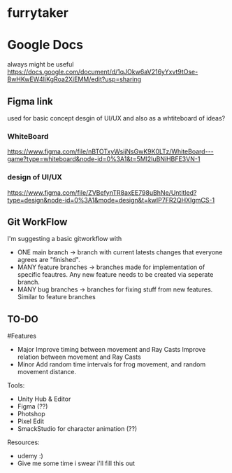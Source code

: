 # furrytaker

# Google Docs
always might be useful
https://docs.google.com/document/d/1qJOkw6aV216yYxvt9tOse-BwHKwEW4IiKgRoa2XiEMM/edit?usp=sharing

## Figma link
used for basic concept desgin of UI/UX 
and also as a whtiteboard of ideas? 
### WhiteBoard
https://www.figma.com/file/nBTOTxyWsijNsGwK9K0LTz/WhiteBoard---game?type=whiteboard&node-id=0%3A1&t=5Ml2IuBNiHBFE3VN-1
### design of UI/UX 
https://www.figma.com/file/ZVBefynTR8axEE798uBhNe/Untitled?type=design&node-id=0%3A1&mode=design&t=kwIP7FR2QHXIgmCS-1

## Git WorkFlow
I'm suggesting a basic gitworkflow with
- ONE main branch -> branch with current latests changes that everyone agrees are "finished".
- MANY feature branches -> branches made for implementation of specific feautres. Any new feature needs to be created via seperate branch.
- MANY bug branches -> branches for fixing stuff from new features. Similar to feature branches

## TO-DO
#Features
- Major
Improve timing between movement and Ray Casts
Improve relation between movement and Ray Casts 
- Minor
Add random time intervals for frog movement, and random movement distance.


Tools:
- Unity Hub & Editor
- Figma (??)
- Photshop
- Pixel Edit
- SmackStudio for character animation (??)

Resources:
- udemy :)
- Give me some time i swear i'll fill this out
